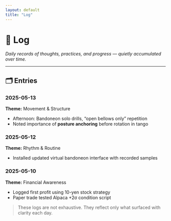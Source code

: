 ```yaml
---
layout: default
title: "Log"
---
```


# 📓 Log

*Daily records of thoughts, practices, and progress — quietly accumulated over time.*

---

## 🗂 Entries

### 2025-05-13
**Theme:** Movement & Structure  
- Afternoon: Bandoneon solo drills, “open bellows only” repetition  
- Noted importance of **posture anchoring** before rotation in tango

### 2025-05-12
**Theme:** Rhythm & Routine  
- Installed updated virtual bandoneon interface with recorded samples

### 2025-05-10
**Theme:** Financial Awareness  
- Logged first profit using 10-yen stock strategy  
- Paper trade tested Alpaca +2σ condition script

> These logs are not exhaustive. They reflect only what surfaced with clarity each day.
